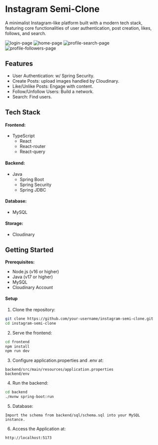 # Instagram Semi-Clone

A minimalist Instagram-like platform built with a modern tech stack, featuring core functionalities of user authentication, post creation, likes, follows, and search.

![login-page](https://drive.google.com/uc?export=view&id=1g1j0hhTbh5M4ltfe6V05SJZS-icmNYRq)
![home-page](https://drive.google.com/uc?export=view&id=15_z2mZAlwWv0t3-TOk8E9PL_xuLMifaI)
![profile-search-page](https://drive.google.com/uc?export=view&id=1bP3tHfukGYlwKcW3rJZUaOP9rH2LQnZI)
![profile-followers-page](https://drive.google.com/uc?export=view&id=1I7CRF59-yoiskGwkJgOsUbdsWsq7sNNO)

## Features

* User Authentication: w/ Spring Security.
* Create Posts: upload images handled by Cloudinary.
* Like/Unlike Posts: Engage with content.
* Follow/Unfollow Users: Build a network.
* Search: Find users.
  
## Tech Stack

#### Frontend:

* TypeScript 
  * React
  * React-router
  * React-query

#### Backend:

* Java 
  * Spring Boot
  * Spring Security
  * Spring JDBC

#### Database:

* MySQL

#### Storage:

* Cloudinary

## Getting Started

**Prerequisites:**

* Node.js (v16 or higher)
* Java (v17 or higher)
* MySQL
* Cloudinary Account

#### Setup

1. Clone the repository:
```bash
git clone https://github.com/your-username/instagram-semi-clone.git
cd instagram-semi-clone
```
2. Serve the frontend:
```bash
cd frontend
npm install
npm run dev
```
3. Configure application.properties and .env at:
```
backend/src/main/resources/application.properties
backend/env
```
4. Run the backend:
```bash
cd backend
./mvnw spring-boot:run
```
5. Database:
```
Import the schema from backend/sql/schema.sql into your MySQL instance.
```
6. Access the Application at:
```
http://localhost:5173
```
